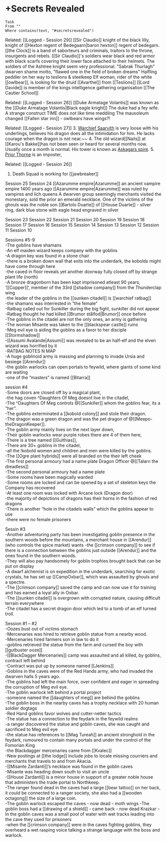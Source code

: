 # +Secrets Revealed

```dataview
Task
From ""
Where contains(text, "#secretsrevealed")
```



Related: [[Logged - Session 29]]
[[Sir Claudio]] knight of the black lilly, knight of [[Hexton regent of Bedegaarn|baron hexton]] regent of bedegarn.
[[the Clock]] is a band of saborteurs and criminals, traitors to the throne, insurgents and rebels.
[[Sir Claudio]]'s soldiers wear black and red armor with black scarfs covering their lower face attached to their helmets.
The soldiers of the Ashtree knight seem very professional.
"Sabrak Thurlagh" dwarven shame motto, "flawed one in the field of broken dreams"
Halfling peddler on her way to teslions & steelkeep
Elf woman, rider of the white [[owlbear]], is looking for the druid [[Avarthel]] from [[Teslions]]
[[Lord Davide]] is member of the kings intelligence gathering organisation [[The Cautier School]]


Related: [[Logged -  Session 28]]
[[Duke Armatage Volantis]] was known as the [[Duke Armatage Volantis|Black eagle knight]] 
The duke had a fey wife.
A strange construct TIME does not like time meddling
The mausoleum changed
[[Fallen star inn]] - owlbears have wings?!


Related: [[Logged - Session 27]]
3.  [Warchief Saarvith](app://obsidian.md/Warchief%20Saarvith) is very loose with his underlings, believes his dragon does all the intimidation for him. He lacks courage when the dragon is not near.~~
4.  The old wizard[[Nails]] at [[Karou's Bakke]]has not been seen or heard for several months now. Usually once a month is normal. His tower is known as [Askagars spire](app://obsidian.md/Askagars%20spire).
5. [Prior Thorne](app://obsidian.md/Prior%20Thorne) is an imposter, 

Related: [[Logged - Session 26]]
1.  Death Squad is working for [[jawbreaker]] 

Session 25
Session 24
[[Azarumme empire|Azarumme]] an ancient vampire empire 1400 years ago
[[Azarumme empire|Azarumme]] was ruled by vampires and lich queens
A dwarven group seemingly merchants visited the monestary, sold the prior an emerald necklace.
One of the victims of the ghouls was the noble son [[Bartolo Duarte]] of [[House Duarte]]
	- silver ring, dark blue stone with eagle head engraved in silver

Session 23
Session 22
Session 21
Session 20
Session 19
Session 18
Session 17
Session 16
Session 15
Session 14
Session 13
Session 12
Session 11
Session 10

Sessions #5-9  
-The goblins have shamans  
-An elf maiden wizard keeps company with the goblins  
-A dragon key was found in a stone chair  
-there is a broken down wall that exits into the underdark, the kobolds might have come through here  
-the caved in floor reveals yet another doorway fully closed off by strange plant life (north)  
-A bronze dragonborn has been kapt imprisoned atleast 90 years, ‘[[Copper]]’, member of the 33rd [[shadow company]] from the Thunderclap wing  
-the leader of the goblins in the [[sunken citadel]] is [[warchief ratbag]]  
-the shamans was interrested in “the female”  
-Ratbag called out for Sunkiller during the big fight, sunkiller did not appear  
-Ratbag thought he had killed [[Brumor stålfod|Brumor]] once before  
-The goblins in the citadel are not the only ones, an army is gathering  
-The woman Misante was taken to the [[blackspear castle]] ruins  
-Meg evil eye is aiding the goblins as a favor to her disciple [[Stormshadow]]  
-[[Assumi Avalande|Assumi]] was revealed to be an half-elf and the elven wizard was horrified by it  
-RATBAG NOTES N MAP  
-A huge goblinoid army is massing and planning to invade Ursia and besiege [[Arendur]]  
-the goblin warlocks can open portals to feywild, where giants of some kind are waiting  
-one of the “masters” is named [[Bitarra]]

session #4  
-Some doors are closed off by a magical plant,  
-the hag coven ^Daughters Of Meg doesnt live in the citadel,  
-The ^Daughters Of Meg controls @[[Sunkiller]] whom the goblins fear, its a “her”.  
-The goblins exterminated a [[kobold colony]] and stole their dragon.  
-The dragon was a green dragon and was the pet dragon of @[[Meepo-theDragonKeeper]].  
-The goblin army mainly lives on the next layer down,  
-Their goblin warlocks wear purple robes there are 4 of them here,  
-There is a tree named [[Gulthias]],  
-There are 30+ goblins in the citadel,  
-all the !kobold women and children and men were killed by the goblins.  
-The [[Ogre plant hybrids]] were all branded on the their left cheek  
-The first personal armoury had a name plate Dragon Officer @[[Talarn the dreadless]]  
-The second personal armoury had a name plate  
-Some rooms have been magically warded  
-Some rooms are locked and can be opened by a set of skeleton keys the Company has recovered  
-At least one room was locked with Arcane lock (Dragon door)  
-the majority of depictions of dragons has their horns in the fashion of red dragons  
-There is another “hole in the citadels walls” which the goblins appear to use  
-there were no female prisoners

Sessin #3  
-Another adventuring party has been investigating goblin presence in the southern woods before the mountains, a merchant house in [[Arendur]] (who controls the spice market) wants -the [[crimson company]] to see if there is a connection between the goblins just outside [[Arendur]] and the ones found in the southern woods.  
-They will also pay handsomely for goblin trophies brought back that can be put on display  
-A dwarf alchemist is on expedition in the underdark, searching for exotic crystals, he has set up [[CampOxbar]], which was assaulted by ghouls and a spectre.  
-The [[crimson company]] saved the camp and can now use it for training and has earned a loyal ally in Oxbar.  
-The [[sunken citadel]] is overgrown with corrupted nature, causing difficult terrain everywhere  
-The citadel has a secret dragon door which led to a tomb of an elf turned troll.

Session #1 – #2  
-Oozes bust out of victims stomach  
-Mercenaries was hired to retrieve goblin statue from a nearby wood.  
-Mercenaries hired farmers son in law to do it  
-goblins retrieved the statue from the farm and cursed the boy with [[gutbuster ooze]]  
-[[BlackDagger Mercenaries]] camp was assaulted and all killed, by goblins, contract left behind  
-Contract was put up by someone named [[Jenkins]]  
-Goblins in the caves were of the Red Hands army, who had invaded the dwarven halls 5 years ago.  
-The goblins had left the main force, over confident and eager in spreading the corruption of Meg evil eye.  
-The goblin warlock left behind a portal project  
-someone named the [[daughters of meg]] are behind the goblins  
-The goblin boss in the nearby caves has a trophy necklace with 20 human soldier dogtags  
-Red Hand goblins favor wolves and cutter-netter tactics  
-The statue has a connection to the feydark in the feywild realms  
-a ranger discovered the statue and goblin caves, she was caught and sacrificed to Meg evil eye  
-the statue has references to [[Mag Tureah]] an ancient stronghold in the feydark, rumoured to contain many portals and under the control of the Fomorian King  
-the Blackdagger mercenaries came from [[Kvalec]]  
-New postings at [[the lodge]] include jobs to locate missing courriers and merchants that travels to and from Akacia.  
-[[Misante Zardanti]]’s necklace was found in the goblin caves  
-Misante was heading down south to visit an uncle  
-[[House Zardanti]] is a minor house in support of a greater noble house that administers the trade portal to Northkeep.  
-The ranger found dead in the caves had a large [[bear tattoo]] on her back, it could be connected to a ranger society, she also had a [[wooden octagong]] the size of a large coin.  
-The goblin warlock escaped the caves  - now dead - moth wings 
-The goblin boss had a [[drawing of a shield]]  - came back - now dead Krazkar
-In the goblin caves was a small pool of water with wet tracks leading into the cave they used for prisoners  
-when the [[crimson company]] were in the caves fighting goblins, they overheard a wet rasping voice talking a strange language with the boss and warlock.